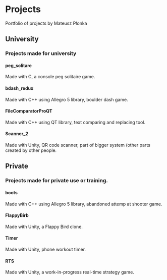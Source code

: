 # Projects
Portfolio of projects by Mateusz Płonka

## University
### Projects made for university

#### peg_solitare
Made with C, a console peg solitaire game.

#### bdash_redux
Made with C++ using Allegro 5 library, boulder dash game.

#### FileComparatorProQT
Made with C++ using QT library, text comparing and replacing tool.

#### Scanner_2
Made with Unity, QR code scanner, part of bigger system (other parts created by other people.

## Private
### Projects made for private use or training.

#### boots
Made with C++ using Allegro 5 library, abandoned attemp at shooter game.

#### FlappyBirb
Made with Unity, a Flappy Bird clone.

#### Timer
Made with Unity, phone workout timer.

#### RTS
Made with Unity, a work-in-progress real-time strategy game.
